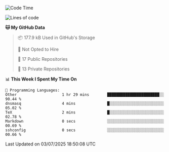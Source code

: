 <!--START_SECTION:waka-->
![Code Time](http://img.shields.io/badge/Code%20Time-1%2C118%20hrs%2010%20mins-blue)

![Lines of code](https://img.shields.io/badge/From%20Hello%20World%20I%27ve%20Written-224.9%20thousand%20lines%20of%20code-blue)

**🐱 My GitHub Data** 

> 📦 177.9 kB Used in GitHub's Storage 
 > 
> 🚫 Not Opted to Hire
 > 
> 📜 17 Public Repositories 
 > 
> 🔑 13 Private Repositories 
 > 
📊 **This Week I Spent My Time On** 

```text
💬 Programming Languages: 
Other                    1 hr 29 mins        ███████████████████████░░   90.44 % 
dnsmasq                  4 mins              █░░░░░░░░░░░░░░░░░░░░░░░░   05.02 % 
TeX                      2 mins              █░░░░░░░░░░░░░░░░░░░░░░░░   02.78 % 
Markdown                 0 secs              ░░░░░░░░░░░░░░░░░░░░░░░░░   00.69 % 
sshconfig                0 secs              ░░░░░░░░░░░░░░░░░░░░░░░░░   00.66 % 
```


 Last Updated on 03/07/2025 18:50:08 UTC
<!--END_SECTION:waka-->
